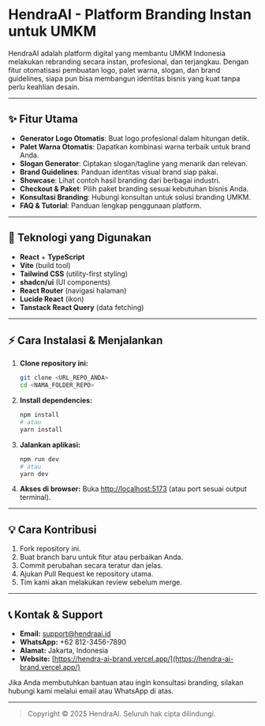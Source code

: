 # HendraAI - Platform Branding Instan untuk UMKM

HendraAI adalah platform digital yang membantu UMKM Indonesia melakukan rebranding secara instan, profesional, dan terjangkau. Dengan fitur otomatisasi pembuatan logo, palet warna, slogan, dan brand guidelines, siapa pun bisa membangun identitas bisnis yang kuat tanpa perlu keahlian desain.

---

## ✨ Fitur Utama

- **Generator Logo Otomatis**: Buat logo profesional dalam hitungan detik.
- **Palet Warna Otomatis**: Dapatkan kombinasi warna terbaik untuk brand Anda.
- **Slogan Generator**: Ciptakan slogan/tagline yang menarik dan relevan.
- **Brand Guidelines**: Panduan identitas visual brand siap pakai.
- **Showcase**: Lihat contoh hasil branding dari berbagai industri.
- **Checkout & Paket**: Pilih paket branding sesuai kebutuhan bisnis Anda.
- **Konsultasi Branding**: Hubungi konsultan untuk solusi branding UMKM.
- **FAQ & Tutorial**: Panduan lengkap penggunaan platform.

---

## 🚀 Teknologi yang Digunakan

- **React** + **TypeScript**
- **Vite** (build tool)
- **Tailwind CSS** (utility-first styling)
- **shadcn/ui** (UI components)
- **React Router** (navigasi halaman)
- **Lucide React** (ikon)
- **Tanstack React Query** (data fetching)

---

## ⚡ Cara Instalasi & Menjalankan

1. **Clone repository ini:**
   ```bash
   git clone <URL_REPO_ANDA>
   cd <NAMA_FOLDER_REPO>
   ```
2. **Install dependencies:**
   ```bash
   npm install
   # atau
   yarn install
   ```
3. **Jalankan aplikasi:**
   ```bash
   npm run dev
   # atau
   yarn dev
   ```
4. **Akses di browser:**
   Buka [http://localhost:5173](http://localhost:5173) (atau port sesuai output terminal).

---

## 💡 Cara Kontribusi

1. Fork repository ini.
2. Buat branch baru untuk fitur atau perbaikan Anda.
3. Commit perubahan secara teratur dan jelas.
4. Ajukan Pull Request ke repository utama.
5. Tim kami akan melakukan review sebelum merge.

---

## 📞 Kontak & Support

- **Email:** support@hendraai.id
- **WhatsApp:** +62 812-3456-7890
- **Alamat:** Jakarta, Indonesia
- **Website:** [https://hendra-ai-brand.vercel.app/](https://hendra-ai-brand.vercel.app/)

Jika Anda membutuhkan bantuan atau ingin konsultasi branding, silakan hubungi kami melalui email atau WhatsApp di atas.

---

> Copyright © 2025 HendraAI. Seluruh hak cipta dilindungi. 